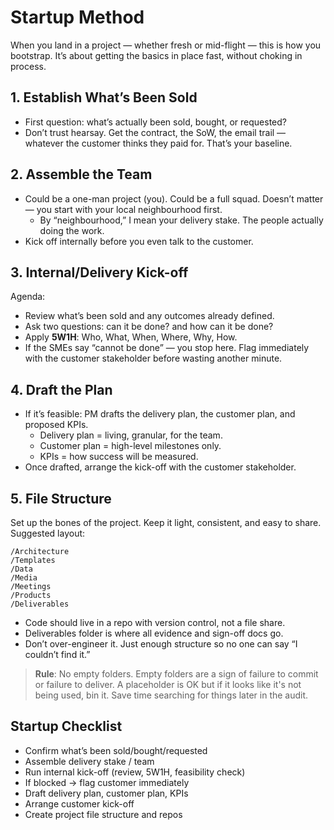 # Startup Method

When you land in a project — whether fresh or mid-flight — this is how you bootstrap. It’s about getting the basics in place fast, without choking in process.

## 1. Establish What’s Been Sold
- First question: what’s actually been sold, bought, or requested?
- Don’t trust hearsay. Get the contract, the SoW, the email trail — whatever the customer thinks they paid for. That’s your baseline.

## 2. Assemble the Team
- Could be a one-man project (you). Could be a full squad. Doesn’t matter — you start with your local neighbourhood first.
  - By “neighbourhood,” I mean your delivery stake. The people actually doing the work.
- Kick off internally before you even talk to the customer.

## 3. Internal/Delivery Kick-off
Agenda:
- Review what’s been sold and any outcomes already defined.
- Ask two questions: can it be done? and how can it be done?
- Apply **5W1H**: Who, What, When, Where, Why, How.
- If the SMEs say “cannot be done” — you stop here. Flag immediately with the customer stakeholder before wasting another minute.

## 4. Draft the Plan
- If it’s feasible: PM drafts the delivery plan, the customer plan, and proposed KPIs.
  - Delivery plan = living, granular, for the team.
  - Customer plan = high-level milestones only.
  - KPIs = how success will be measured.
- Once drafted, arrange the kick-off with the customer stakeholder.

## 5. File Structure
Set up the bones of the project. Keep it light, consistent, and easy to share. Suggested layout:

```
/Architecture
/Templates
/Data
/Media
/Meetings
/Products
/Deliverables
```

- Code should live in a repo with version control, not a file share.
- Deliverables folder is where all evidence and sign-off docs go.
- Don’t over-engineer it. Just enough structure so no one can say “I couldn’t find it.”

> **Rule**: No empty folders. Empty folders are a sign of failure to commit or failure to deliver. A placeholder is OK but if it looks like it's not being used, bin it. Save time searching for things later in the audit.

## Startup Checklist

- Confirm what’s been sold/bought/requested
- Assemble delivery stake / team
- Run internal kick-off (review, 5W1H, feasibility check)
- If blocked → flag customer immediately
- Draft delivery plan, customer plan, KPIs
- Arrange customer kick-off
- Create project file structure and repos
